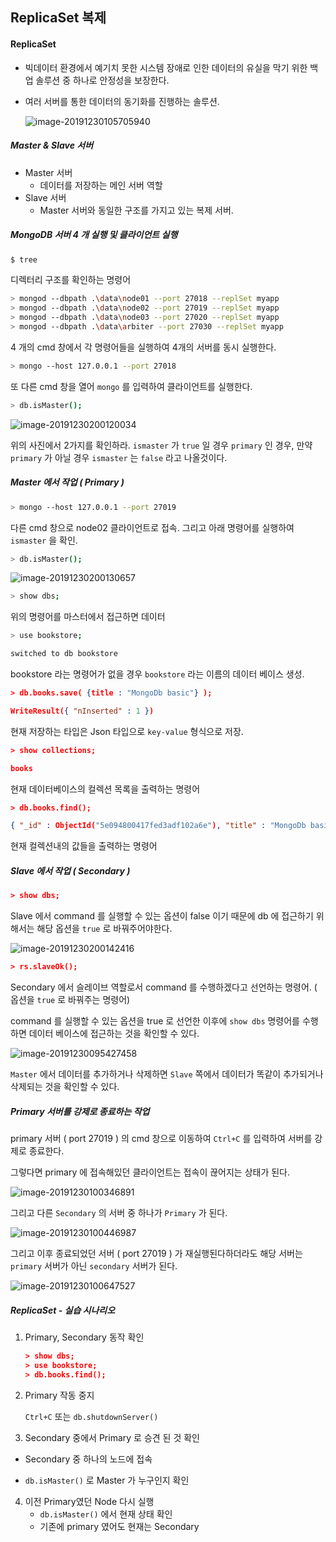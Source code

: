 ## ReplicaSet 복제



#### ReplicaSet 

- 빅데이터 환경에서 예기치 못한 시스템 장애로 인한 데이터의 유실을 막기 위한 백업 솔루션 중 하나로 안정성을 보장한다. 

- 여러 서버를 통한 데이터의 동기화를 진행하는 솔루션. 

  

  ![image-20191230105705940](images/image-20191230105705940.png)



##### Master & Slave 서버

- Master 서버 
  - 데이터를 저장하는 메인 서버 역할 
- Slave 서버
  - Master 서버와 동일한 구조를 가지고 있는 복제 서버. 







##### MongoDB 서버 4 개 실행 및 클라이언트 실행

``` bash
$ tree 
```

디렉터리 구조를 확인하는 명령어  



```bash
> mongod --dbpath .\data\node01 --port 27018 --replSet myapp 
> mongod --dbpath .\data\node02 --port 27019 --replSet myapp 
> mongod --dbpath .\data\node03 --port 27020 --replSet myapp 
> mongod --dbpath .\data\arbiter --port 27030 --replSet myapp 
```

4 개의 cmd 창에서 각 명령어들을 실행하여 4개의 서버를 동시 실행한다. 



``` bash 
> mongo --host 127.0.0.1 --port 27018
```

또 다른 cmd 창을 열어 `mongo` 를 입력하여 클라이언트를 실행한다. 

```bash
> db.isMaster(); 
```

![image-20191230200120034](images/image-20191230200120034.png)

위의 사진에서 2가지를 확인하라. `ismaster` 가 `true` 일 경우 `primary` 인 경우, 만약 `primary` 가 아닐 경우 `ismaster` 는 `false` 라고 나올것이다. 



##### Master 에서 작업 ( Primary )

```bash
> mongo --host 127.0.0.1 --port 27019
```

다른 cmd 창으로 node02 클라이언트로 접속. 그리고 아래 명령어를 실행하여 `ismaster` 을 확인. 

```bash 
> db.isMaster(); 
```

![image-20191230200130657](images/image-20191230200130657.png)





```bash
> show dbs; 
```

위의 명령어를 마스터에서 접근하면 데이터 

``` bash
> use bookstore; 

switched to db bookstore
```

bookstore 라는 명령어가 없을 경우 `bookstore` 라는 이름의 데이터 베이스 생성. 

``` json
> db.books.save( {title : "MongoDb basic"} );

WriteResult({ "nInserted" : 1 })
```

현재 저장하는 타입은 Json 타입으로 `key-value` 형식으로 저장. 

``` json
> show collections; 

books
```

현재 데이터베이스의 컬렉션 목록을 출력하는 명령어 

``` json
> db.books.find(); 

{ "_id" : ObjectId("5e094800417fed3adf102a6e"), "title" : "MongoDb basic" }
```

현재 컬렉션내의 값들을 출력하는 명령어





##### Slave 에서 작업  ( Secondary ) 

``` json
> show dbs; 
```

Slave 에서 command 를 실행할 수 있는 옵션이  false 이기 때문에 db 에 접근하기 위해서는 해당 옵션을 `true` 로 바꿔주어야한다. 

![image-20191230200142416](images/image-20191230200142416.png)

``` json
> rs.slaveOk(); 
```

Secondary 에서 슬레이브 역할로서 command 를 수행하겠다고 선언하는 명령어. ( 옵션을 `true` 로 바꿔주는 명령어)

command 를 실행할 수 있는 옵션을 true 로 선언한 이후에 `show dbs` 명령어를 수행하면 데이터 베이스에 접근하는 것을 확인할 수 있다. 

![image-20191230095427458](images/image-20191230095427458.png)



`Master` 에서 데이터를 추가하거나 삭제하면 `Slave` 쪽에서 데이터가 똑같이 추가되거나 삭제되는 것을 확인할 수 있다. 





##### Primary 서버를 강제로 종료하는 작업

primary 서버 ( port 27019 ) 의 cmd 창으로 이동하여 `Ctrl+C` 를 입력하여 서버를 강제로 종료한다. 

그렇다면 primary 에 접속해있던 클라이언트는 접속이 끊어지는 상태가 된다.

![image-20191230100346891](images/image-20191230100346891.png)



그리고 다른 `Secondary` 의 서버 중 하나가 `Primary` 가 된다. 

![image-20191230100446987](images/image-20191230100446987.png)

그리고 이후 종료되었던 서버 ( port 27019 ) 가 재실행된다하더라도 해당 서버는 `primary` 서버가 아닌 `secondary` 서버가 된다. 

![image-20191230100647527](images/image-20191230100647527.png)





##### ReplicaSet - 실습 시나리오

1. Primary, Secondary 동작 확인

   ```json
   > show dbs; 
   > use bookstore; 
   > db.books.find(); 
   ```

2. Primary 작동 중지

   `Ctrl+C` 또는 `db.shutdownServer()` 

3.  Secondary 중에서 Primary 로 승견 된 것 확인 

   - Secondary 중 하나의 노드에 접속

   - `db.isMaster()` 로 Master 가 누구인지 확인

4. 이전 Primary였던 Node 다시 실행 
   - `db.isMaster()` 에서 현재 상태 확인 
   - 기존에 primary 였어도 현재는 Secondary 

​     

​     



